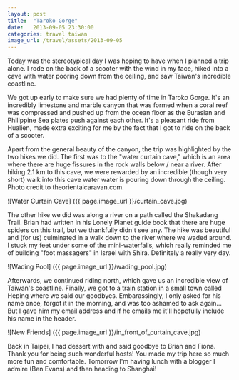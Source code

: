 ```yaml
---
layout: post
title:  "Taroko Gorge"
date:   2013-09-05 23:30:00
categories: travel taiwan
image_url: /travel/assets/2013-09-05
---
```


Today was the stereotypical day I was hoping to have when I planned a trip alone. I rode on the back of a scooter with the wind in my face, hiked into a cave with water pooring down from the ceiling, and saw Taiwan's incredible coastline.

We got up early to make sure we had plenty of time in Taroko Gorge. It's an incredibly limestone and marble canyon that was formed when a coral reef was compressed and pushed up from the ocean floor as the Eurasian and Philippine Sea plates push against each other. It's a pleasant ride from Hualien, made extra exciting for me by the fact that I got to ride on the back of a scooter.

Apart from the general beauty of the canyon, the trip was highlighted by the two hikes we did. The first was to the "water curtain cave," which is an area where there are huge fissures in the rock walls below / near a river. After hiking 2.1 km to this cave, we were rewarded by an incredible (though very short) walk into this cave water water is pouring down through the ceiling. Photo credit to theorientalcaravan.com.

![Water Curtain Cave] ({{ page.image_url }}/curtain_cave.jpg)

The other hike we did was along a river on a path called the Shakadang Trail. Brian had written in his Lonely Planet guide book that there are huge spiders on this trail, but we thankfully didn't see any. The hike was beautiful and (for us) culminated in a walk down to the river where we waded around. I stuck my feet under some of the mini-waterfalls, which really reminded me of building "foot massagers" in Israel with Shira. Definitely a really very day.

![Wading Pool] ({{ page.image_url }}/wading_pool.jpg)

Afterwards, we continued riding north, which gave us an incredible view of Taiwan's coastline. Finally, we got to a train station in a small town called Heping where we said our goodbyes. Embarassingly, I only asked for his name once, forgot it in the morning, and was too ashamed to ask again... But I gave him my email address and if he emails me it'll hopefully include his name in the header.

![New Friends] ({{ page.image_url }}/in_front_of_curtain_cave.jpg)

Back in Taipei, I had dessert with and said goodbye to Brian and Fiona. Thank you for being such wonderful hosts! You made my trip here so much more fun and comfortable. Tomorrow I'm having lunch with a blogger I admire (Ben Evans) and then heading to Shanghai!